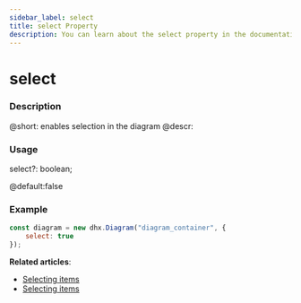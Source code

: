 ```yaml
---
sidebar_label: select
title: select Property
description: You can learn about the select property in the documentation of the DHTMLX JavaScript Diagram library. Browse developer guides and API reference, try out code examples and live demos, and download a free 30-day evaluation version of DHTMLX Diagram.
---
```


# select

### Description

@short: enables selection in the diagram
@descr:

### Usage

 select?: boolean;

@default:false

### Example

~~~js
const diagram = new dhx.Diagram("diagram_container", { 
    select: true
});
~~~

**Related articles**:

- [Selecting items](../../../guides/diagram/configuration/#selecting-items)
- [Selecting items](../../../guides/manipulating_items/#selecting-items)
